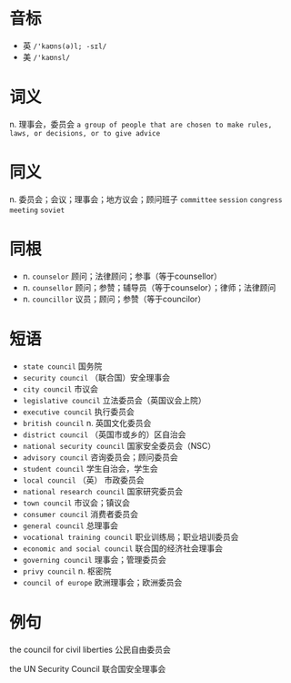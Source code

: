 # 音标

- 英 `/'kaʊns(ə)l; -sɪl/`
- 美 `/'kaʊnsl/`

# 词义

n. 理事会，委员会
`a group of people that are chosen to make rules, laws, or decisions, or to give advice`

# 同义

n. 委员会；会议；理事会；地方议会；顾问班子
`committee` `session` `congress` `meeting` `soviet`

# 同根

- n. `counselor` 顾问；法律顾问；参事（等于counsellor）
- n. `counsellor` 顾问；参赞；辅导员（等于counselor）；律师；法律顾问
- n. `councillor` 议员；顾问；参赞（等于councilor）

# 短语

- `state council` 国务院
- `security council` （联合国）安全理事会
- `city council` 市议会
- `legislative council` 立法委员会（英国议会上院）
- `executive council` 执行委员会
- `british council` n. 英国文化委员会
- `district council` （英国市或乡的）区自治会
- `national security council` 国家安全委员会（NSC）
- `advisory council` 咨询委员会；顾问委员会
- `student council` 学生自治会，学生会
- `local council` （英） 市政委员会
- `national research council` 国家研究委员会
- `town council` 市议会；镇议会
- `consumer council` 消费者委员会
- `general council` 总理事会
- `vocational training council` 职业训练局；职业培训委员会
- `economic and social council` 联合国的经济社会理事会
- `governing council` 理事会；管理委员会
- `privy council` n. 枢密院
- `council of europe` 欧洲理事会；欧洲委员会

# 例句

the council for civil liberties
公民自由委员会

the UN Security Council
联合国安全理事会


